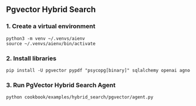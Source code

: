 ## Pgvector Hybrid Search

### 1. Create a virtual environment

```shell
python3 -m venv ~/.venvs/aienv
source ~/.venvs/aienv/bin/activate
```

### 2. Install libraries

```shell
pip install -U pgvector pypdf "psycopg[binary]" sqlalchemy openai agno
```

### 3. Run PgVector Hybrid Search Agent

```shell
python cookbook/examples/hybrid_search/pgvector/agent.py
```
